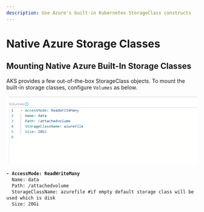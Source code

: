 ```yaml
---
description: Use Azure's built-in Kubernetes StorageClass constructs
---
```


# Native Azure Storage Classes

## Mounting Native Azure Built-In Storage Classes

AKS provides a few out-of-the-box StorageClass objects. To mount the built-in storage classes, configure `Volumes`  as below.

<div align="left">

<img src="../../.gitbook/assets/image (2) (4).png" alt="Service Deployment Page">

</div>

<pre data-title="Volumes field"><code><strong>- AccessMode: ReadWriteMany
</strong>  Name: data
  Path: /attachedvolume
  StorageClassName: azurefile #if empty default storage class will be used which is disk
  Size: 20Gi
</code></pre>
